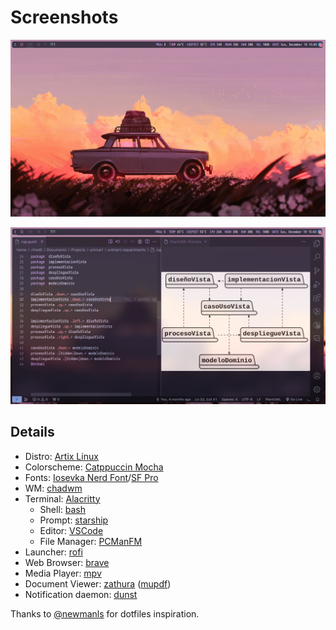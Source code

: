 # Screenshots
![alt text](https://github.com/vfred0/dotfiles/blob/main/Images/Screenshots/screenshot01.png?raw=true)

![alt text](https://github.com/vfred0/dotfiles/blob/main/Images/Screenshots/screenshot02.png?raw=true)
## Details
- Distro: [Artix Linux](https://artixlinux.org/)
- Colorscheme: [Catppuccin Mocha](https://github.com/catppuccin/catppuccin)
- Fonts: [Iosevka Nerd Font](https://www.nerdfonts.com/)/[SF Pro](https://developer.apple.com/fonts/)
- WM: [chadwm](https://github.com/siduck/chadwm)
- Terminal: [Alacritty](https://github.com/alacritty/alacritty)
  - Shell: [bash](https://www.gnu.org/software/bash/)
  - Prompt: [starship](https://starship.rs/)
  - Editor: [VSCode](https://code.visualstudio.com/)
  - File Manager: [PCManFM](https://wiki.archlinux.org/title/PCManFM)      
- Launcher: [rofi](https://github.com/davatorium/rofi)
- Web Browser: [brave](https://www.brave.com/)
- Media Player: [mpv](https://mpv.io/)
- Document Viewer: [zathura](https://pwmt.org/projects/zathura/) ([mupdf](https://pwmt.org/projects/zathura-pdf-mupdf/))
- Notification daemon: [dunst](https://dunst-project.org/)

Thanks to [@newmanls](https://github.com/newmanls/dotfiles) for dotfiles inspiration.